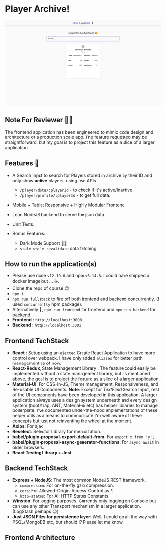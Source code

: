 # Player Archive!


![Preview 1](./readmeAssets/preview.png?raw=true)


## Note For Reviewer 🙏🏻

The frontend application has been engineered to mimic code design and architecture of a production scale app. 
The feature requested may be straightforward, but my goal is to project this feature as a slice of a larger application.

## Features 📝

 - A Search Input to search for Players stored in archive by their ID and only show **active** players, using two APIs
	 - `/player/data/:playerId` - to check if it's active/inactive.
	 - `/player/profile/:playerId` - to get full data.
	 
 - Mobile + Tablet Responsive + Highly Modular Frontend.
 - Lean NodeJS backend to serve the json data.
 - Unit Tests.
 - Bonus Features: 
	 - Dark Mode Support 🌙🌚 
	 - `stale-while-revalidate` data fetching

## How to run the application(s)

 - Please use node `v12.19.0` and npm `v6.14.8`. I could have shipped a docker image but ... ☕.
 - Clone the repo of course 😉
 - `npm i` 
 - `npm run fullstack` to fire off both frontend and backend concurrently. (I used `concurrently` npm package).
 - Alternatively 💅, `npm run frontend` for frontend and `npm run backend` for backend.
 - **Frontend** : `http://localhost:3000` 
 - **Backend** : `http://localhost:3001` 




## Frontend TechStack


 - **React** : Setup using an `ejected` Create React Application to have more control over webpack. I have only added `aliases` for better path management as of now.
 - **React-Redux**, State Management Library : The feature could easily be implemented without a state management library, but as mentioned above, the goal is to project the feature as a slice of a larger application.
 - **Material-UI**: For CSS-In-JS, Theme management, Responsiveness, and Re-usable UI Components. **Note**: Except for *TextField* Search Input, rest of the UI components have been developed in this application. A larger application always uses a design system underneath and every design system (bootstrap, ANT, Material-ui etc)  has helper libraries to manage boilerplate. I've documented under-the-hood implementations of these helper utils as a means to communicate I'm well aware of these concepts but just not reinventing the wheel at the moment. 
 -  **Axios**: For ajax
 - **Reselect**: Selector Library for memoization.
 - **babel/plugin-proposal-export-default-from**: For `export x from 'y';`
 -  **babel/plugin-proposal-async-generator-functions**: For `async await` in older browsers.
 - **React Testing Library + Jest**


## Backend TechStack

 - **Express + NodeJS**: The most common NodeJS REST framework.
	 - `compression`: For on-the-fly gzip compression.
	 - `cors`: For Allowed-Origin-Access-Control as *.
	 - `http-status`: For All HTTP Status Constants 
 - **Winston**:  For logging purposes. Currently only logging on Console but can use any other Transport mechanism in a larger application. (LogStash perhaps 😉)
 - **Just JSON Files for persistence layer**: Well, I could go all the way with PSQL/MongoDB etc, but should I? Please let me know.

## Frontend Architecture

